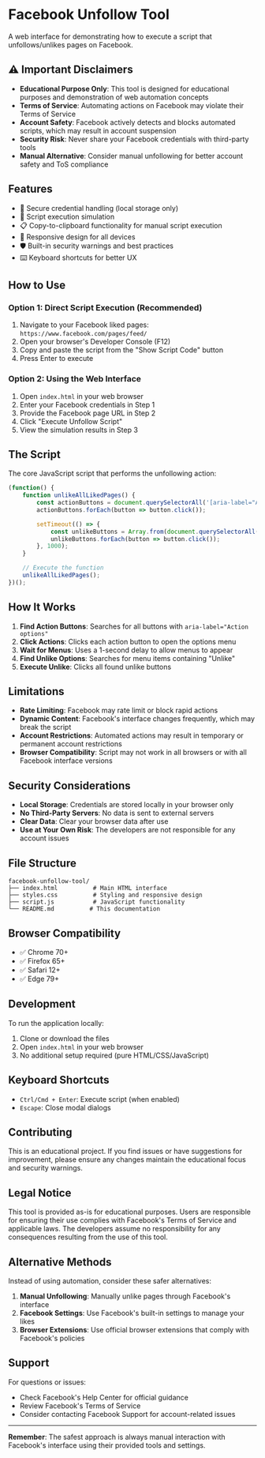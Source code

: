 # Facebook Unfollow Tool

A web interface for demonstrating how to execute a script that unfollows/unlikes pages on Facebook.

## ⚠️ Important Disclaimers

- **Educational Purpose Only**: This tool is designed for educational purposes and demonstration of web automation concepts
- **Terms of Service**: Automating actions on Facebook may violate their Terms of Service
- **Account Safety**: Facebook actively detects and blocks automated scripts, which may result in account suspension
- **Security Risk**: Never share your Facebook credentials with third-party tools
- **Manual Alternative**: Consider manual unfollowing for better account safety and ToS compliance

## Features

- 🔐 Secure credential handling (local storage only)
- 🎯 Script execution simulation
- 📋 Copy-to-clipboard functionality for manual script execution
- 📱 Responsive design for all devices
- 🛡️ Built-in security warnings and best practices
- ⌨️ Keyboard shortcuts for better UX

## How to Use

### Option 1: Direct Script Execution (Recommended)

1. Navigate to your Facebook liked pages: `https://www.facebook.com/pages/feed/`
2. Open your browser's Developer Console (F12)
3. Copy and paste the script from the "Show Script Code" button
4. Press Enter to execute

### Option 2: Using the Web Interface

1. Open `index.html` in your web browser
2. Enter your Facebook credentials in Step 1
3. Provide the Facebook page URL in Step 2
4. Click "Execute Unfollow Script"
5. View the simulation results in Step 3

## The Script

The core JavaScript script that performs the unfollowing action:

```javascript
(function() {
    function unlikeAllLikedPages() {
        const actionButtons = document.querySelectorAll('[aria-label="Action options"]');
        actionButtons.forEach(button => button.click());

        setTimeout(() => {
            const unlikeButtons = Array.from(document.querySelectorAll('[role="menuitem"]')).filter(button => button.innerText.includes('Unlike'));
            unlikeButtons.forEach(button => button.click());
        }, 1000);
    }

    // Execute the function
    unlikeAllLikedPages();
})();
```

## How It Works

1. **Find Action Buttons**: Searches for all buttons with `aria-label="Action options"`
2. **Click Actions**: Clicks each action button to open the options menu
3. **Wait for Menus**: Uses a 1-second delay to allow menus to appear
4. **Find Unlike Options**: Searches for menu items containing "Unlike"
5. **Execute Unlike**: Clicks all found unlike buttons

## Limitations

- **Rate Limiting**: Facebook may rate limit or block rapid actions
- **Dynamic Content**: Facebook's interface changes frequently, which may break the script
- **Account Restrictions**: Automated actions may result in temporary or permanent account restrictions
- **Browser Compatibility**: Script may not work in all browsers or with all Facebook interface versions

## Security Considerations

- **Local Storage**: Credentials are stored locally in your browser only
- **No Third-Party Servers**: No data is sent to external servers
- **Clear Data**: Clear your browser data after use
- **Use at Your Own Risk**: The developers are not responsible for any account issues

## File Structure

```
facebook-unfollow-tool/
├── index.html          # Main HTML interface
├── styles.css          # Styling and responsive design
├── script.js           # JavaScript functionality
└── README.md          # This documentation
```

## Browser Compatibility

- ✅ Chrome 70+
- ✅ Firefox 65+
- ✅ Safari 12+
- ✅ Edge 79+

## Development

To run the application locally:

1. Clone or download the files
2. Open `index.html` in your web browser
3. No additional setup required (pure HTML/CSS/JavaScript)

## Keyboard Shortcuts

- `Ctrl/Cmd + Enter`: Execute script (when enabled)
- `Escape`: Close modal dialogs

## Contributing

This is an educational project. If you find issues or have suggestions for improvement, please ensure any changes maintain the educational focus and security warnings.

## Legal Notice

This tool is provided as-is for educational purposes. Users are responsible for ensuring their use complies with Facebook's Terms of Service and applicable laws. The developers assume no responsibility for any consequences resulting from the use of this tool.

## Alternative Methods

Instead of using automation, consider these safer alternatives:

1. **Manual Unfollowing**: Manually unlike pages through Facebook's interface
2. **Facebook Settings**: Use Facebook's built-in settings to manage your likes
3. **Browser Extensions**: Use official browser extensions that comply with Facebook's policies

## Support

For questions or issues:
- Check Facebook's Help Center for official guidance
- Review Facebook's Terms of Service
- Consider contacting Facebook Support for account-related issues

---

**Remember**: The safest approach is always manual interaction with Facebook's interface using their provided tools and settings.
